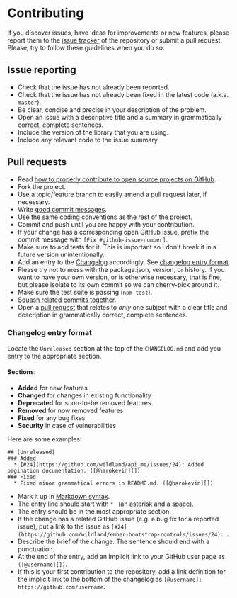 # Contributing

If you discover issues, have ideas for improvements or new features,
please report them to the [issue tracker][1] of the repository or
submit a pull request. Please, try to follow these guidelines when you
do so.

## Issue reporting

* Check that the issue has not already been reported.
* Check that the issue has not already been fixed in the latest code
  (a.k.a. `master`).
* Be clear, concise and precise in your description of the problem.
* Open an issue with a descriptive title and a summary in grammatically correct,
  complete sentences.
* Include the version of the library that you are using.
* Include any relevant code to the issue summary.

## Pull requests

* Read [how to properly contribute to open source projects on GitHub][2].
* Fork the project.
* Use a topic/feature branch to easily amend a pull request later, if necessary.
* Write [good commit messages][3].
* Use the same coding conventions as the rest of the project.
* Commit and push until you are happy with your contribution.
* If your change has a corresponding open GitHub issue, prefix the commit message with `[Fix #github-issue-number]`.
* Make sure to add tests for it. This is important so I don't break it
  in a future version unintentionally.
* Add an entry to the [Changelog](CHANGELOG.md) accordingly. See [changelog entry format](#changelog-entry-format).
* Please try not to mess with the package.json, version, or history. If
  you want to have your own version, or is otherwise necessary, that
  is fine, but please isolate to its own commit so we can cherry-pick
  around it.
* Make sure the test suite is passing (`npm test`).
* [Squash related commits together][5].
* Open a [pull request][4] that relates to *only* one subject with a clear title
  and description in grammatically correct, complete sentences.

### Changelog entry format

Locate the `Unreleased` section at the top of the `CHANGELOG.md` and add you entry to the appropriate section.
#### Sections:
- **Added** for new features
- **Changed** for changes in existing functionality
- **Deprecated** for soon-to-be removed features
- **Removed** for now removed features
- **Fixed** for any bug fixes
- **Security** in case of vulnerabilities

Here are some examples:
```
## [Unreleased]
### Added
  * [#24](https://github.com/wildland/api_me/issues/24): Added pagination documentation. ([@harokevin][])
### Fixed
  * Fixed minor grammatical errors in README.md. ([@harokevin][])
```

* Mark it up in [Markdown syntax][6].
* The entry line should start with `* ` (an asterisk and a space).
* The entry should be in the most appropriate section.
* If the change has a related GitHub issue (e.g. a bug fix for a reported issue), put a link to the issue as `[#24](https://github.com/wildland/ember-bootstrap-controls/issues/24): `.
* Describe the brief of the change. The sentence should end with a punctuation.
* At the end of the entry, add an implicit link to your GitHub user page as `([@username][])`.
* If this is your first contribution to the repository, add a link definition for the implicit link to the bottom of the changelog as `[@username]: https://github.com/username`.

[1]: https://github.com/wildland/ember-bootstrap-controls/issues
[2]: http://gun.io/blog/how-to-github-fork-branch-and-pull-request
[3]: http://tbaggery.com/2008/04/19/a-note-about-git-commit-messages.html
[4]: https://help.github.com/articles/using-pull-requests
[5]: http://gitready.com/advanced/2009/02/10/squashing-commits-with-rebase.html
[6]: http://daringfireball.net/projects/markdown/syntax
[7]: https://github.com/ciena-blueplanet/ember-prop-types
[8]: https://github.com/ember-a11y/ember-a11y-testing
